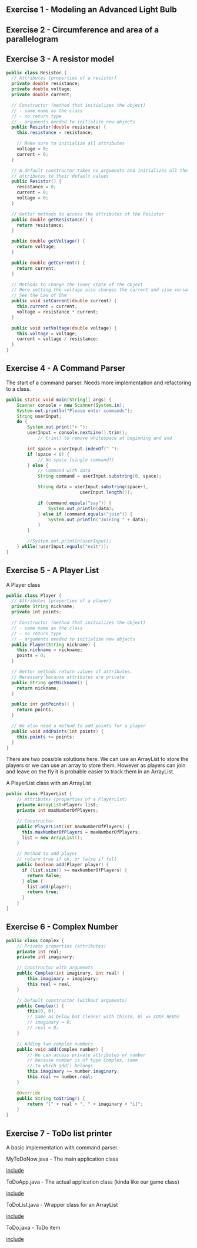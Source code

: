 ## Exercise 1 - Modeling an Advanced Light Bulb

## Exercise 2 - Circumference and area of a parallelogram

## Exercise 3 - A resistor model

```java
public class Resistor {
  // Attributes (properties of a resistor)
  private double resistance;
  private double voltage;
  private double current;

  // Constructor (method that initializes the object)
  // - same name as the class
  // - no return type
  // - arguments needed to initialize new objects
  public Resistor(double resistance) {
    this.resistance = resistance;

    // Make sure to initialize all attributes
    voltage = 0;
    current = 0;
  }

  // A default constructor takes no arguments and initializes all the
  // attributes to their default values
  public Resistor() {
    resistance = 0;
    current = 0;
    voltage = 0;
  }

  // Getter methods to access the attributes of the Resistor
  public double getResistance() {
    return resistance;
  }

  public double getVoltage() {
    return voltage;
  }

  public double getCurrent() {
    return current;
  }

  // Methods to change the inner state of the object
  // Here setting the voltage also changes the current and vise versa
  // See the Law of Ohm
  public void setCurrent(double current) {
    this.current = current;
    voltage = resistance * current;
  }

  public void setVoltage(double voltage) {
    this.voltage = voltage;
    current = voltage / resistance;
  }
}
```

## Exercise 4 - A Command Parser

The start of a command parser. Needs more implementation and refactoring to a class.

```java
public static void main(String[] args) {
    Scanner console = new Scanner(System.in);
    System.out.println("Please enter commands");
    String userInput;
    do {
        System.out.print("> ");
        userInput = console.nextLine().trim();
            // trim() to remove whitespace at beginning and end

        int space = userInput.indexOf(" ");
        if (space < 0) {
            // No space (single command?)
        } else {
            // Command with data
            String command = userInput.substring(0, space);

            String data = userInput.substring(space+1,
                            userInput.length());

            if (command.equals("say")) {
                System.out.println(data);
            } else if (command.equals("join")) {
                System.out.println("Joining " + data);
            }
        }

        //System.out.println(userInput);
    } while(!userInput.equals("exit"));
}
```

## Exercise 5 - A Player List

A Player class

```java
public class Player {
  // Attributes (properties of a player)
  private String nickname;
  private int points;

  // Constructor (method that initializes the object)
  // - same name as the class
  // - no return type
  // - arguments needed to initialize new objects
  public Player(String nickname) {
    this.nickname = nickname;
    points = 0;
  }

  // Getter methods return values of attributes.
  // Necessary because attributes are private
  public String getNickname() {
    return nickname;
  }

  public int getPoints() {
    return points;
  }

  // We also need a method to add points for a player
  public void addPoints(int points) {
    this.points += points;
  }
}
```

There are two possible solutions here. We can use an ArrayList to store the players or we can use an array to store them. However as players can join and leave on the fly it is probable easier to track them in an ArrayList.

A PlayerList class with an ArrayList
```java
public class PlayerList {
    // Attributes (properties of a PlayerList)
    private ArrayList<Player> list;
    private int maxNumberOfPlayers;

    // Constructor
    public PlayerList(int maxNumberOfPlayers) {
      this.maxNumberOfPlayers = maxNumberOfPlayers;
      list = new ArrayList();
    }

    // Method to add player
    // return true if ok, or false if full
    public boolean add(Player player) {
      if (list.size() >= maxNumberOfPlayers) {
        return false;
      } else {
        list.add(player);
        return true;
      }
    }
}
```

## Exercise 6 - Complex Number

```java
public class Complex {
    // Private properties (attributes)
    private int real;
    private int imaginary;

    // Constructor with arguments
    public Complex(int imaginary, int real) {
        this.imaginary = imaginary;
        this.real = real;
    }

    // Default constructor (without arguments)
    public Complex() {
        this(0, 0);
        // Same as below but cleaner with this(0, 0) => CODE REUSE
        // imaginary = 0;
        // real = 0;
    }

    // Adding two complex numbers
    public void add(Complex number) {
        // We can access private attributes of number
        // because number is of type Complex, same
        // to which add() belongs
        this.imaginary += number.imaginary;
        this.real += number.real;
    }

    @Override
    public String toString() {
        return "[" + real + ", " + imaginary + "i]";
    }
}
```

## Exercise 7 - ToDo list printer

A basic implementation with command parser.

MyToDoNow.java - The main application class

[include](code/ToDoListApplication/src/todolistapplication/MyToDoNow.java)

ToDoApp.java - The actual application class (kinda like our game class)

[include](code/ToDoListApplication/src/todolistapplication/ToDoApp.java)

ToDoList.java - Wrapper class for an ArrayList

[include](code/ToDoListApplication/src/todolistapplication/ToDoList.java)

ToDo.java - ToDo item

[include](code/ToDoListApplication/src/todolistapplication/ToDo.java)

